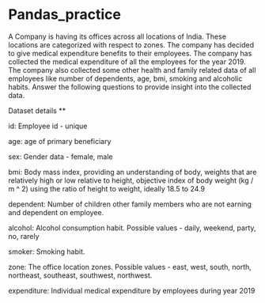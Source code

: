 # Pandas_practice



A Company is having its offices across all locations of India. These locations are categorized with respect to zones.  The company has decided to give medical expenditure benefits to their employees.  The company has collected the medical expenditure of all the employees for the year 2019.  The company also collected some other health and family related data of all employees like number of dependents, age, bmi, smoking and alcoholic habits.
 Answer the following questions to provide insight into the collected data.

 
Dataset details ** 


id: Employee id - unique

age: age of primary beneficiary

sex: Gender data - female, male

bmi: Body mass index, providing an understanding of body, weights that are relatively high or low relative to height,
objective index of body weight (kg / m ^ 2) using the ratio of height to weight, ideally 18.5 to 24.9


dependent: Number of children other family members who are not earning and dependent on employee.


alcohol: Alcohol consumption habit. Possible values - daily, weekend, party, no, rarely


smoker: Smoking habit.


zone: The office location zones. Possible values - east, west, south, north, northeast, southeast, southwest, northwest.


expenditure: Individual medical expenditure by employees during year 2019
